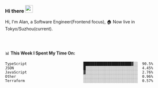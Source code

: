 ### Hi there <img src="https://media.giphy.com/media/hvRJCLFzcasrR4ia7z/giphy.gif" width="25px">

<!-- ![visitors](https://visitor-badge.glitch.me/badge?page_id=dislfyer.dislfyer) -->

Hi, I'm Alan, a Software Engineer(Frontend focus), 🏠 Now live in Tokyo/Suzhou(current).

<br/>
<br/>

📊 **This Week I Spent My Time On:**


<!--START_SECTION:waka-->

```text
TypeScript                          ██████████████████████▓░░  90.5%
JSON                                █░░░░░░░░░░░░░░░░░░░░░░░░  4.45%
JavaScript                          ▓░░░░░░░░░░░░░░░░░░░░░░░░  2.76%
Other                               ░░░░░░░░░░░░░░░░░░░░░░░░░  0.96%
Terraform                           ░░░░░░░░░░░░░░░░░░░░░░░░░  0.57%
```

<!--END_SECTION:waka-->

<!--
**About Me:**
 -->
